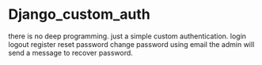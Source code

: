 # Django_custom_auth
there is no deep programming. just a simple custom authentication.
login
logout
register
reset password
change password
using email the admin will send a message to recover password. 
